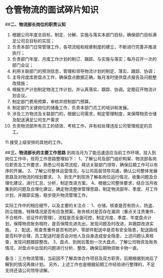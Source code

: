 ﻿# 仓管物流的面试碎片知识

##**二、物流部长岗位的职责认知**
 1. 根据公司年度总目标，制定、分解、实施与落实本部门目标，确保部门目标满足公司总目标的实现；
 2. 负责本部门日常管理工作，各项流程和规章制度的建立，不断进行完善并推进执行；
 3. 负责部门年度、月度工作计划的制订、跟踪、与实施与落实；每月召开一次的部门会议；
 4. 利用关联部门的预测信息，管理和领导物流计划的制定、落实、跟踪、协调；
 5. 主导月度库房盘点工作，确保盘点数据正确，每月准时提供盘点报告及问题整改措施；
 6. 根据生产计划制定物流工作计划，并认真落实、跟踪、协调，定期召开物流计划会议。
 7. 制定部门费用预算，审核并控制部门预算。
 8. 制定部门关键岗位的储备工作，负责本部门员工的培训和发展。
 9. 涉及三方物流及关联部门的，根据公司需求，制定管理制度，来保障物资仓储及配送满足公司生产需求
 1. 负责物流部所有员工的绩效、考核工作，并有权处理违反公司管理规定的员工。

11.接受上级安排的其他的工作。

##**三、物流部长的主要工作思路**
到岗当月为了能迅速适应当前工作环境，投入到岗位工作中，现将工作思路整理如下：
1、了解公司及部门组织构架、物流部各岗位职责及工作要求，熟悉公司各项流程，拜访关联部门领导，确保后期工作可以有序的开展。
2、了解公司整体运营情况，与公司高层领导沟通，确认公司整体发展思路及对物流的规划要求。
3、到生产到现场了解各岗位运行情况，收集问题及合理化建议，进行汇总、分析，制定改进方案。 
4、根据公司整体要求，结合当月收集到的问题及合理化建议，确定物流整体管理思路，制定物流部年、季度、月工作计划，并跟踪实施，稳步提升物流管理工作。

实际工作中的相应细节，以及主要的关注点：
1、仓储，核查是否有防火、防盗、防尘措施，特殊情况是否有应急预案，账务核对是否存在漏洞（重点关注贵重件、不合格件、验证件的管理），流程是否全面可控，制定月度、季度、年度盘点计划，保障物资账务相符，是否保障先进先出，发现问题及时改进，并跟踪改进实施。
2、配送，核查贵重件是否有防护，零部件配送中是否有安全隐患，配送路线是否科学合理，员工配送时是否会对他人及自身造成安全隐患，上述问题认真核查，发现问题跟踪整改。
3、盘点、到岗后策划一次大盘点，了解公司物资及账务情况，对盘点中出现的问题进行分析、整改，确保后期物资帐卡物一直。

备注：三方物流管理，当前因不了解具体合作项目及双方职责，后期根据到岗后了解到的情况再做计划。
另外，上述工作也是根据前期工作经验进行整理的，不足支持还请公司领导谅解。



